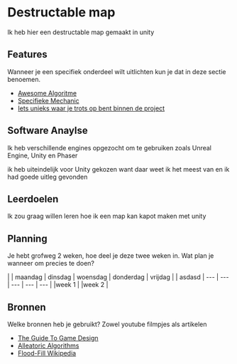 # Destructable map
Ik heb hier een destructable map gemaakt in unity 

## Features
Wanneer je een specifiek onderdeel wilt uitlichten kun je dat in deze sectie benoemen.

- [Awesome Algoritme](link)
- [Specifieke Mechanic](link)
- [Iets unieks waar je trots op bent binnen de project](link)

## Software Anaylse 
Ik heb verschillende engines opgezocht om te gebruiken zoals Unreal Engine, Unity en Phaser

ik heb uiteindelijk voor Unity gekozen want daar weet ik het meest van en ik had goede uitleg gevonden

## Leerdoelen 
Ik zou graag willen leren hoe ik een map kan kapot maken met unity


## Planning 
Je hebt grofweg 2 weken, hoe deel je deze twee weken in. Wat plan je wanneer om precies te doen?

| | maandag | dinsdag | woensdag | donderdag | vrijdag |
| asdasd | --- | --- | --- | --- | --- |
|week 1 |
|week 2 |

## Bronnen
Welke bronnen heb je gebruikt? Zowel youtube filmpjes als artikelen

- [The Guide To Game Design](link)
- [Alleatoric Algorithms](link)
- [Flood-Fill Wikipedia](link)
